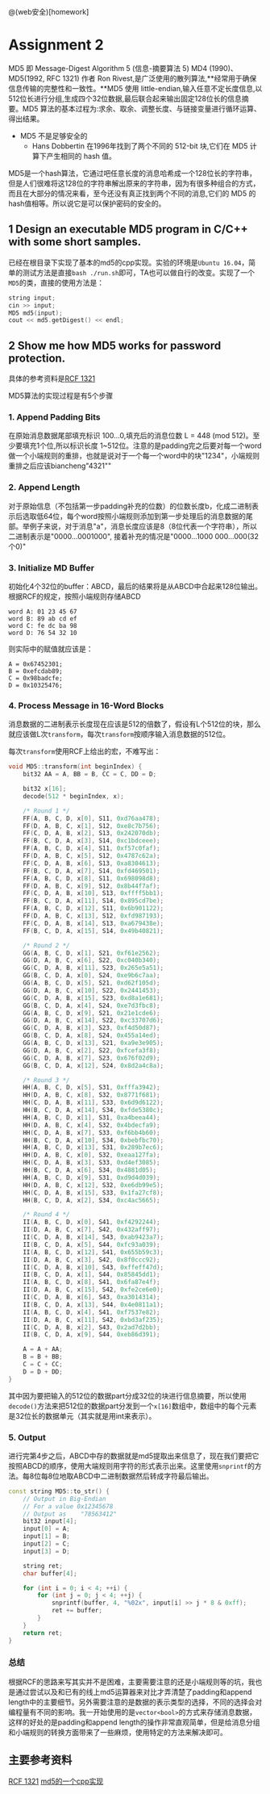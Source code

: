 @(web安全)[homework]

# Assignment 2

MD5 即 Message-Digest Algorithm 5 (信息-摘要算法 5)
MD4 (1990)、MD5(1992, RFC 1321) 作者 Ron Rivest,是广泛使用的散列算法,**经常用于确保信息传输的完整性和一致性。**MD5 使用 little-endian,输入任意不定长度信息,以512位长进行分组,生成四个32位数据,最后联合起来输出固定128位长的信息摘要。MD5 算法的基本过程为:求余、取余、调整长度、与链接变量进行循环运算、得出结果。
- MD5 不是足够安全的
	- Hans Dobbertin 在1996年找到了两个不同的 512-bit 块,它们在 MD5 计算下产生相同的 hash 值。

MD5是一个hash算法，它通过吧任意长度的消息哈希成一个128位长的字符串，但是人们很难将这128位的字符串解出原来的字符串，因为有很多种组合的方式，而且在大部分的情况来看，至今还没有真正找到两个不同的消息,它们的 MD5 的 hash值相等。所以说它是可以保护密码的安全的。


## 1 Design an executable MD5 program in C/C++ with some short samples.

已经在根目录下实现了基本的md5的cpp实现。实验的环境是`Ubuntu 16.04`，简单的测试方法是直接`bash ./run.sh`即可，TA也可以做自行的改变。实现了一个`MD5`的类，直接的使用方法是：

```cpp
string input;
cin >> input;
MD5 md5(input);
cout << md5.getDigest() << endl;
```

## 2 Show me how MD5 works for password protection.

具体的参考资料是[RCF 1321](https://www.ietf.org/rfc/rfc1321.txt)

MD5算法的实现过程是有5个步骤

### 1. Append Padding Bits

在原始消息数据尾部填充标识 100...0,填充后的消息位数 L = 448 (mod 512)。至少要填充1个位,所以标识长度 1~512位。注意的是padding完之后要对每一个word做一个小端规则的重排，也就是说对于一个每一个word中的块"1234"，小端规则重排之后应该biancheng"4321""

### 2. Append Length
对于原始信息（不包括第一步padding补充的位数）的位数长度b，化成二进制表示后选取低64位，每个word按照小端规则添加到第一步处理后的消息数据的尾部。举例子来说，对于消息"a"，消息长度应该是8（8位代表一个字符串），所以二进制表示是"0000...0001000", 接着补充的情况是"0000...1000 000...000(32个0)"

### 3. Initialize MD Buffer
初始化4个32位的buffer：ABCD，最后的结果将是从ABCD中合起来128位输出。根据RCF的规定，按照小端规则存储ABCD

```
word A: 01 23 45 67
word B: 89 ab cd ef
word C: fe dc ba 98
word D: 76 54 32 10
```

则实际中的赋值就应该是：

```
A = 0x67452301;
B = 0xefcdab89;
C = 0x98badcfe;
D = 0x10325476;
```

### 4. Process Message in 16-Word Blocks
消息数据的二进制表示长度现在应该是512的倍数了，假设有L个512位的块，那么就应该做L次`transform`，每次`transform`按顺序输入消息数据的512位。

每次`transform`使用RCF上给出的宏，不难写出：

```cpp
void MD5::transform(int beginIndex) {
    bit32 AA = A, BB = B, CC = C, DD = D;

    bit32 x[16];
    decode(512 * beginIndex, x);

    /* Round 1 */
    FF(A, B, C, D, x[0], S11, 0xd76aa478);
    FF(D, A, B, C, x[1], S12, 0xe8c7b756);
    FF(C, D, A, B, x[2], S13, 0x242070db);
    FF(B, C, D, A, x[3], S14, 0xc1bdceee);
    FF(A, B, C, D, x[4], S11, 0xf57c0faf);
    FF(D, A, B, C, x[5], S12, 0x4787c62a);
    FF(C, D, A, B, x[6], S13, 0xa8304613);
    FF(B, C, D, A, x[7], S14, 0xfd469501);
    FF(A, B, C, D, x[8], S11, 0x698098d8);
    FF(D, A, B, C, x[9], S12, 0x8b44f7af);
    FF(C, D, A, B, x[10], S13, 0xffff5bb1);
    FF(B, C, D, A, x[11], S14, 0x895cd7be);
    FF(A, B, C, D, x[12], S11, 0x6b901122);
    FF(D, A, B, C, x[13], S12, 0xfd987193);
    FF(C, D, A, B, x[14], S13, 0xa679438e);
    FF(B, C, D, A, x[15], S14, 0x49b40821);

    /* Round 2 */
    GG(A, B, C, D, x[1], S21, 0xf61e2562);
    GG(D, A, B, C, x[6], S22, 0xc040b340);
    GG(C, D, A, B, x[11], S23, 0x265e5a51);
    GG(B, C, D, A, x[0], S24, 0xe9b6c7aa);
    GG(A, B, C, D, x[5], S21, 0xd62f105d);
    GG(D, A, B, C, x[10], S22, 0x2441453);
    GG(C, D, A, B, x[15], S23, 0xd8a1e681);
    GG(B, C, D, A, x[4], S24, 0xe7d3fbc8);
    GG(A, B, C, D, x[9], S21, 0x21e1cde6);
    GG(D, A, B, C, x[14], S22, 0xc33707d6);
    GG(C, D, A, B, x[3], S23, 0xf4d50d87);
    GG(B, C, D, A, x[8], S24, 0x455a14ed);
    GG(A, B, C, D, x[13], S21, 0xa9e3e905);
    GG(D, A, B, C, x[2], S22, 0xfcefa3f8);
    GG(C, D, A, B, x[7], S23, 0x676f02d9);
    GG(B, C, D, A, x[12], S24, 0x8d2a4c8a);

    /* Round 3 */
    HH(A, B, C, D, x[5], S31, 0xfffa3942);
    HH(D, A, B, C, x[8], S32, 0x8771f681);
    HH(C, D, A, B, x[11], S33, 0x6d9d6122);
    HH(B, C, D, A, x[14], S34, 0xfde5380c);
    HH(A, B, C, D, x[1], S31, 0xa4beea44);
    HH(D, A, B, C, x[4], S32, 0x4bdecfa9);
    HH(C, D, A, B, x[7], S33, 0xf6bb4b60);
    HH(B, C, D, A, x[10], S34, 0xbebfbc70);
    HH(A, B, C, D, x[13], S31, 0x289b7ec6);
    HH(D, A, B, C, x[0], S32, 0xeaa127fa);
    HH(C, D, A, B, x[3], S33, 0xd4ef3085);
    HH(B, C, D, A, x[6], S34, 0x4881d05);
    HH(A, B, C, D, x[9], S31, 0xd9d4d039);
    HH(D, A, B, C, x[12], S32, 0xe6db99e5);
    HH(C, D, A, B, x[15], S33, 0x1fa27cf8);
    HH(B, C, D, A, x[2], S34, 0xc4ac5665);

    /* Round 4 */
    II(A, B, C, D, x[0], S41, 0xf4292244);
    II(D, A, B, C, x[7], S42, 0x432aff97);
    II(C, D, A, B, x[14], S43, 0xab9423a7);
    II(B, C, D, A, x[5], S44, 0xfc93a039);
    II(A, B, C, D, x[12], S41, 0x655b59c3);
    II(D, A, B, C, x[3], S42, 0x8f0ccc92);
    II(C, D, A, B, x[10], S43, 0xffeff47d);
    II(B, C, D, A, x[1], S44, 0x85845dd1);
    II(A, B, C, D, x[8], S41, 0x6fa87e4f);
    II(D, A, B, C, x[15], S42, 0xfe2ce6e0);
    II(C, D, A, B, x[6], S43, 0xa3014314);
    II(B, C, D, A, x[13], S44, 0x4e0811a1);
    II(A, B, C, D, x[4], S41, 0xf7537e82);
    II(D, A, B, C, x[11], S42, 0xbd3af235);
    II(C, D, A, B, x[2], S43, 0x2ad7d2bb);
    II(B, C, D, A, x[9], S44, 0xeb86d391);

    A = A + AA;
    B = B + BB;
    C = C + CC;
    D = D + DD;
}
```

其中因为要把输入的512位的数据part分成32位的块进行信息摘要，所以使用`decode()`方法来把512位的数据part分发到一个`x[16]`数组中，数组中的每个元素是32位长的数据单元（其实就是用int来表示）。

### 5. Output

进行完第4步之后，ABCD中存的数据就是md5提取出来信息了，现在我们要把它按照ABCD的顺序，使用大端规则用字符的形式表示出来。这里使用`snprintf`的方法。每8位每8位地取ABCD中二进制数据然后转成字符最后输出。

```cpp
const string MD5::to_str() {
    // Output in Big-Endian
    // For a value 0x12345678
    // Output as    "78563412"
    bit32 input[4];
    input[0] = A;
    input[1] = B;
    input[2] = C;
    input[3] = D;

    string ret;
    char buffer[4];

    for (int i = 0; i < 4; ++i) {
        for (int j = 0; j < 4; ++j) {
            snprintf(buffer, 4, "%02x", input[i] >> j * 8 & 0xff);
            ret += buffer;
        }
    }
    return ret;
}
```

### 总结

根据RCF的思路来写其实并不是困难，主要需要注意的还是小端规则等的坑，我也是通过尝试以及和已有的线上md5运算器来对比才弄清楚了padding和append length中的主要细节。另外需要注意的是数据的表示类型的选择，不同的选择会对编程量有不同的影响。我一开始使用的是`vector<bool>`的方式来存储消息数据，这样的好处的是padding和append length的操作非常直观简单，但是给消息分组和小端规则的转换方面带来了一些麻烦，使用特定的方法来解决即可。

## 主要参考资料

[RCF 1321](https://www.ietf.org/rfc/rfc1321.txt)
[md5的一个cpp实现](https://github.com/JieweiWei/md5)